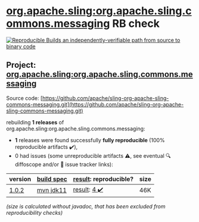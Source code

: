 [org.apache.sling:org.apache.sling.commons.messaging](https://search.maven.org/artifact/org.apache.sling/org.apache.sling.commons.messaging/) RB check
=======

[![Reproducible Builds](https://reproducible-builds.org/images/logos/rb.svg) an independently-verifiable path from source to binary code](https://reproducible-builds.org/)

## Project: [org.apache.sling:org.apache.sling.commons.messaging](https://search.maven.org/artifact/org.apache.sling/org.apache.sling.commons.messaging/)

Source code: [https://github.com/apache/sling-org-apache-sling-commons-messaging.git](https://github.com/apache/sling-org-apache-sling-commons-messaging.git)

rebuilding **1 releases** of org.apache.sling:org.apache.sling.commons.messaging:
- **1** releases were found successfully **fully reproducible** (100% reproducible artifacts :heavy_check_mark:),
- 0 had issues (some unreproducible artifacts :warning:, see eventual :mag: diffoscope and/or :memo: issue tracker links):

| version | [build spec](/BUILDSPEC.md) | [result](https://reproducible-builds.org/docs/jvm/): reproducible? | size |
| -- | --------- | ------ | -- |
| [1.0.2](https://search.maven.org/artifact/org.apache.sling/org.apache.sling.commons.messaging/1.0.2/pom) | [mvn jdk11](org.apache.sling.commons.messaging-1.0.2.buildspec) | [result](org.apache.sling.commons.messaging-1.0.2.buildinfo): [4 :heavy_check_mark: ](org.apache.sling.commons.messaging-1.0.2.buildcompare) | 46K |

<i>(size is calculated without javadoc, that has been excluded from reproducibility checks)</i>
